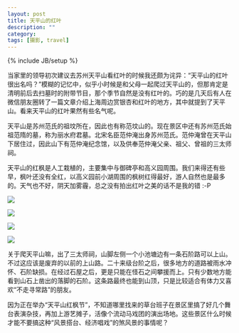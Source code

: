 ```yaml
---
layout: post
title: 天平山的红叶
description: ""
category:
tags: [摄影, travel]
---
```


{% include JB/setup %}

当家里的领导初次建议去苏州天平山看红叶的时候我还颇为诧异：“天平山的红叶很出名吗？”模糊的记忆中，似乎小时候是和父母一起爬过天平山的，但那肯定是清明前后去扫墓时的附带节目，那个季节自然是没有红叶的。巧的是几天后有人在微信朋友圈转了一篇文章介绍上海周边赏银杏和红叶的地方，其中就提到了天平山。看来天平山的红叶果然有些名气呢。

天平山是苏州范氏的祖坟所在，因此也有称范坟山的。现在景区中还有苏州范氏始祖范隋的墓，称为丽水府君墓。北宋名臣范仲淹出身苏州范氏。范仲淹曾在天平山下居住过，因此山下有范仲淹纪念馆，以及供奉范仲淹父亲、祖父、曾祖的三太师祠。

天平山的红枫是人工栽植的，主要集中与御碑亭和高义园周围。我们来得还有些早，枫叶还没有全红，以高义园前小湖周围的枫树红得最好，游人自然也是最多的。天气也不好，阴天加雾霾，总之没有拍出红叶之美的话不是我的错 :-P

![](http://i46.photobucket.com/albums/f136/bird_frank/_IGP5184_zps25c8ff26.jpg)

![](http://i46.photobucket.com/albums/f136/bird_frank/_IGP5219_zps6600b9d3.jpg)

![](http://i46.photobucket.com/albums/f136/bird_frank/_IGP5255_zps22a289dc.jpg)

![](http://i46.photobucket.com/albums/f136/bird_frank/_IGP5179_zpsa5e6ed09.jpg)

关于爬天平山嘛，出了三太师祠，山脚左侧一个小池塘边有一条石阶路可以上山。不过这应该是废弃的以前的上山路。二十来级台阶之后，很多地方的道路被雨水冲怀、石阶缺损。在经过石屋之后，更是只能在怪石之间攀援而上。只有少数地方能看到山石上凿出的落脚的石阶。这条路最终也能到山顶，只是比较适合有体力又喜欢“不走寻常路”的朋友。

因为正在举办“天平山红枫节”，不知道哪里找来的草台班子在景区里搞了好几个舞台表演杂技，再加上游艺摊子，活像个流动马戏团的演出场地。这些景区什么时候才能不要搞这种“风景搭台、经济唱戏”的煞风景的事情呢？
